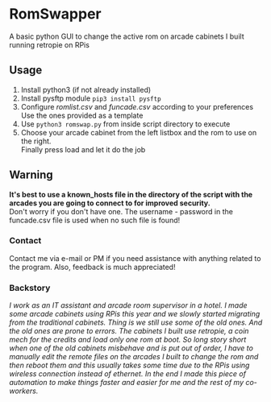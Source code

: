 # RomSwapper
A basic python GUI to change the active rom on arcade cabinets I built running retropie on RPis
## Usage
1. Install python3 (if not already installed)
2. Install pysftp module `pip3 install pysftp`
3. Configure *romlist.csv* and *funcade.csv* according to your preferences <br>Use the ones provided as a template
4. Use `python3 romswap.py` from inside script directory to execute
5. Choose your arcade cabinet from the left listbox and the rom to use on the right. <br>Finally press load and let it do the job
## Warning
**It's best to use a known_hosts file in the directory of the script with the arcades you are going to connect to for improved security.**<br>
Don't worry if you don't have one. The username - password in the funcade.csv file is used when no such file is found!
### Contact
Contact me via e-mail or PM if you need assistance with anything related to the program. Also, feedback is much appreciated!

### Backstory
*I work as an IT assistant and arcade room supervisor in a hotel. I made some arcade cabinets using RPis this year and we slowly started migrating from the traditional cabinets. Thing is we still use some of the old ones. And the old ones are prone to errors. The cabinets I built use retropie, a coin mech for the credits and load only one rom at boot. So long story short when one of the old cabinets misbehave and is put out of order, I have to manually edit the remote files on the arcades I built to change the rom and then reboot them and this usually takes some time due to the RPis using wireless connection instead of ethernet. In the end I made this piece of automation to make things faster and easier for me and the rest of my co-workers.*
